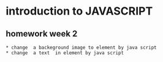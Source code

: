 # introduction to JAVASCRIPT 
  ## homework week 2 
    * change  a backeground image to element by java script 
    * change  a text  in element by java script 
    
